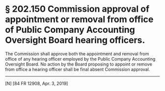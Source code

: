 # § 202.150   Commission approval of appointment or removal from office of Public Company Accounting Oversight Board hearing officers.

The Commission shall approve both the appointment and removal from office of any hearing officer employed by the Public Company Accounting Oversight Board. No action by the Board proposing to appoint or remove from office a hearing officer shall be final absent Commission approval.



---

[N] [84 FR 12908, Apr. 3, 2019]




